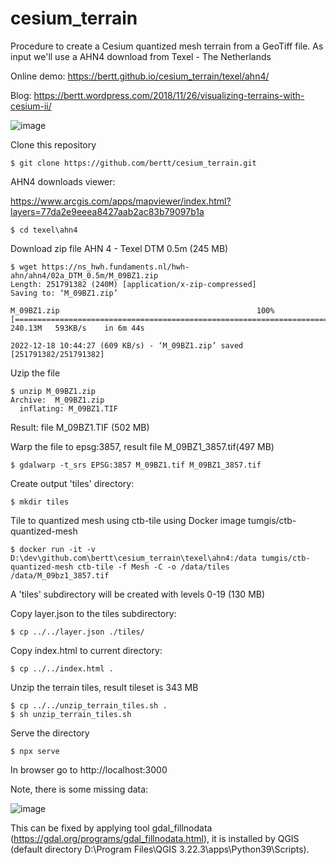 # cesium_terrain

Procedure to create a Cesium quantized mesh terrain from a GeoTiff file.
As input we'll use a AHN4 download from Texel - The Netherlands

Online demo: https://bertt.github.io/cesium_terrain/texel/ahn4/

Blog: https://bertt.wordpress.com/2018/11/26/visualizing-terrains-with-cesium-ii/

![image](https://user-images.githubusercontent.com/538812/208296434-39bb50ec-7acf-4969-9f0a-546ee08138d9.png)

Clone this repository

```
$ git clone https://github.com/bertt/cesium_terrain.git
```

AHN4 downloads viewer:

https://www.arcgis.com/apps/mapviewer/index.html?layers=77da2e9eeea8427aab2ac83b79097b1a

```
$ cd texel\ahn4
```

Download zip file AHN 4 - Texel DTM 0.5m (245 MB)

```
$ wget https://ns_hwh.fundaments.nl/hwh-ahn/ahn4/02a_DTM_0.5m/M_09BZ1.zip
Length: 251791382 (240M) [application/x-zip-compressed]
Saving to: ‘M_09BZ1.zip’

M_09BZ1.zip                                            100%[=========================================================================================================================>] 240.13M   593KB/s    in 6m 44s  

2022-12-18 10:44:27 (609 KB/s) - ‘M_09BZ1.zip’ saved [251791382/251791382]
```

Uzip the file

```
$ unzip M_09BZ1.zip
Archive:  M_09BZ1.zip
  inflating: M_09BZ1.TIF
```
Result: file M_09BZ1.TIF (502 MB)

Warp the file to epsg:3857, result file  M_09BZ1_3857.tif(497 MB)

```
$ gdalwarp -t_srs EPSG:3857 M_09BZ1.tif M_09BZ1_3857.tif
```

Create output 'tiles' directory:

```
$ mkdir tiles
```

Tile to quantized mesh using ctb-tile using Docker image tumgis/ctb-quantized-mesh

```
$ docker run -it -v D:\dev\github.com\bertt\cesium_terrain\texel\ahn4:/data tumgis/ctb-quantized-mesh ctb-tile -f Mesh -C -o /data/tiles /data/M_09bz1_3857.tif
```
A 'tiles' subdirectory will be created with levels 0-19 (130 MB)

Copy layer.json to the tiles subdirectory:

```
$ cp ../../layer.json ./tiles/
```

Copy index.html to current directory:

```
$ cp ../../index.html .
```

Unzip the terrain tiles, result tileset is 343 MB

```
$ cp ../../unzip_terrain_tiles.sh .
$ sh unzip_terrain_tiles.sh
```

Serve the directory

```
$ npx serve
```

In browser go to http://localhost:3000

Note, there is some missing data:

![image](https://user-images.githubusercontent.com/538812/208296521-6d1da1e1-4e2e-43a2-b8ec-fa9b01465a0d.png)

This can be fixed by applying tool gdal_fillnodata (https://gdal.org/programs/gdal_fillnodata.html), it is installed by QGIS (default directory D:\Program Files\QGIS 3.22.3\apps\Python39\Scripts).




